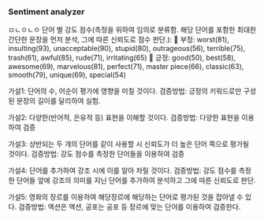### Sentiment analyzer

ㅁㄴㅇㄴㅇ
단어 별 강도 점수(측정을 위하여 임의로 분류함. 해당 단어를 포함한 최대한 간단한 문장을 먼저 분석, 그에 따른 신뢰도로 점수 판단.):
	부정: worst(81), insulting(93), unacceptable(90), stupid(80), outrageous(56), terrible(75), trash(61), awful(85), rude(71), irritating(65) 
	긍정: good(50), best(58), awesome(69), marvelous(81), perfect(71), master piece(66), classic(63), smooth(79), unique(69), special(54)


가설1: 단어의 수, 어순이 평가에 영향을 미칠 것이다.
검증방법: 긍정의 키워드로만 구성된 문장의 길이를 달리하여 실험.

가설2: 다양한(반어적, 은유적 등) 표현을 이해할 것이다.
검증방법: 다양한 표현을 이용하여 검증

가설3: 상반되는 두 개의 단어를 같이 사용할 시 신뢰도가 더 높은 단어 쪽으로 평가될 것이다.
검증방법: 강도 점수를 측정한 단어들을 이용하여 검증

가설4: 단어를 추가하여 강조 시에 이를 알아 차릴 것이다.
검증방법: 강도 점수를 측정한 단어들 앞에 강조의 의미를 지닌 단어를 추가하여 분석하고 그에 따른 신뢰도로 판단.

가설5: 영화의 장르를 이용하여 해당장르에 해당하는 단어로 평가된 것을 잡아낼 수 있다.
검증방법: 액션은 액션, 공포는 공포 등 장르에 맞는 단어를 이용하여 검증한다.
